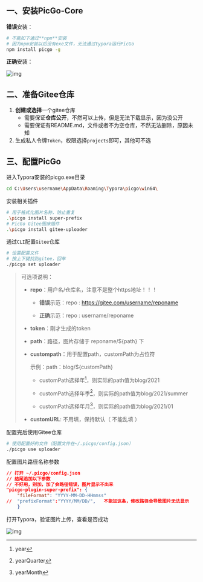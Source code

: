## 一、安装PicGo-Core

**错误**安装：

```bash
# 不能如下通过**npm**安装
# 因为npm安装以后没有exe文件，无法通过typora运行PicGo
npm install picgo -g
```

**正确**安装：

![img](https://gitee.com/jxprog/PicBed/raw/master/md/2021/10/29-223421.png)

## 二、准备Gitee仓库

1.   **创建或选择**一个gitee仓库
     -   需要保证**仓库公开**，不然可以上传，但是无法下载显示，因为没公开
     -   需要保证有README.md，文件或者不为空仓库，不然无法删除，原因未知
2.   生成私人令牌`Token`，权限选择`projects`即可，其他可不选

## 三、配置PicGo

进入Typora安装的picgo.exe目录

```bash
cd C:\Users\username\AppData\Roaming\Typora\picgo\win64\
```

安装相关插件

```bash
# 用于格式化图片名称，防止重复
.\picgo install super-prefix
# PicGo Gitee图床插件 
.\picgo install gitee-uploader
```

通过`CLI`配置`Gitee`仓库

```bash
# 设置配置文件
# 按上下键找到gitee，回车
./picgo set uploader  
```
>   可选项说明：
>
>   -   **repo**：用户名/仓库名，注意不是整个https地址！！！
>
>       -   **错误**示范：repo : https://gitee.com/username/reponame
>
>       -   **正确**示范：repo : username/reponame
>
>   -   **token**：刚才生成的token
>
>   -   **path**：路径，图片存储于 reponame/${path} 下    
>
>   -   **custompath**：用于配置path，customPath为占位符
>
>       示例：path：blog/${customPath}
>
>       -   customPath选择年[^1]，则实际的path值为blog/2021
>
>       -   customPath选择年季[^2]，则实际的path值为blog/2021/summer
>
>       -   customPath选择年月[^3]，则实际的path值为blog/2021/01
>
>   -   **customURL**: 不用填，保持默认（ 不能乱填 ） 

配置完后使用Gitee仓库

```   bash
# 使用配置好的文件（配置文件在~/.picgo/config.json）
./picgo use uploader
```

配置图片路径名称参数

```json
// 打开 ~/.picgo/config.json
// 结尾追加以下参数
// 不好用，别加，加了会路径错误，图片显示不出来
"picgo-plugin-super-prefix": {
    "fileFormat": "YYYY-MM-DD-HHmmss"
//  "prefixFormat":"YYYY/MM/DD/",   不能加这条，修改路径会导致图片无法显示
	} 
```

打开Typora，验证图片上传，查看是否成功

![img](https://gitee.com/jxprog/PicBed/raw/master/md/2021/10/29-223429.png)

[^1]: year
[^2]: yearQuarter
[^3]: yearMonth
